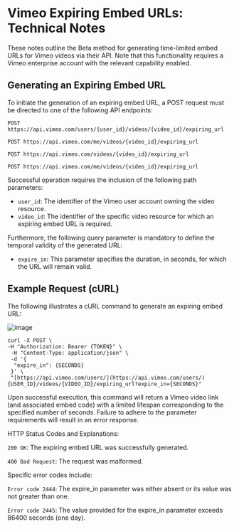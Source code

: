 # Vimeo Expiring Embed URLs: Technical Notes

These notes outline the Beta method for generating time-limited embed URLs for Vimeo videos via their API. Note that this functionality requires a Vimeo enterprise account with the relevant capability enabled.

## Generating an Expiring Embed URL

To initiate the generation of an expiring embed URL, a POST request must be directed to one of the following API endpoints:

`POST https://api.vimeo.com/users/{user_id}/videos/{video_id}/expiring_url`

`POST https://api.vimeo.com/me/videos/{video_id}/expiring_url`

`POST https://api.vimeo.com/videos/{video_id}/expiring_url`

`POST https://api.vimeo.com/me/videos/{video_id}/expiring_url`



Successful operation requires the inclusion of the following path parameters:

* `user_id`: The identifier of the Vimeo user account owning the video resource.
* `video_id`: The identifier of the specific video resource for which an expiring embed URL is required.

Furthermore, the following query parameter is mandatory to define the temporal validity of the generated URL:

* `expire_in`: This parameter specifies the duration, in seconds, for which the URL will remain valid.

## Example Request (cURL)

The following illustrates a cURL command to generate an expiring embed URL:

![image](https://github.com/user-attachments/assets/39574ae9-83a3-4743-b403-021b625823b2)


~~~```bash
curl -X POST \
-H "Authorization: Bearer {TOKEN}" \
 -H "Content-Type: application/json" \
 -d '{
  "expire_in": {SECONDS}
 }' \
 "[https://api.vimeo.com/users/](https://api.vimeo.com/users/){USER_ID}/videos/{VIDEO_ID}/expiring_url?expire_in={SECONDS}"
~~~

Upon successful execution, this command will return a Vimeo video link (and associated embed code) with a limited lifespan corresponding to the specified number of seconds. Failure to adhere to the parameter requirements will result in an error response.

HTTP Status Codes and Explanations:

`200 OK`: The expiring embed URL was successfully generated.

`400 Bad Request`: The request was malformed. 

Specific error codes include:

`Error code 2444`: The expire_in parameter was either absent or its value was not greater than one.

`Error code 2445`: The value provided for the expire_in parameter exceeds 86400 seconds (one day).
